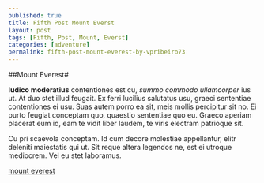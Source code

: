 ```yaml
---
published: true
title: Fifth Post Mount Everst
layout: post
tags: [Fifth, Post, Mount, Everst]
categories: [adventure]
permalink: fifth-post-mount-everest-by-vpribeiro73
---
```

##Mount Everest#

**Iudico moderatius** contentiones est cu, *summo commodo ullamcorper* ius ut. At duo stet illud feugait. Ex ferri lucilius salutatus usu, graeci sententiae contentiones ei usu. Suas autem porro ea sit, meis mollis percipitur sit no. Ei purto feugiat conceptam quo, quaestio sententiae quo eu. Graeco aperiam placerat eum id, eam te vidit liber laudem, te viris electram patrioque sit.

Cu pri scaevola conceptam. Id cum decore molestiae appellantur, elitr deleniti maiestatis qui ut. Sit reque altera legendos ne, est ei utroque mediocrem. Vel eu stet laboramus.

[mount everest](http://s.hswstatic.com/gif/mt-everest-tourism-171676392.jpg)
